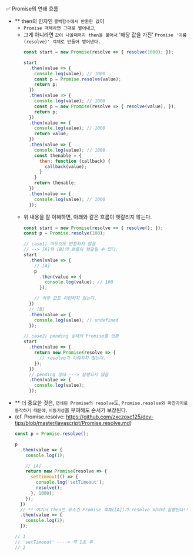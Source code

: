 ✅ Promise의 연쇄 흐름

* ** then의 인자인 `콜백함수에서 반환한 값`이 
  * `Promise 객체라면 그대로 뱉어내고`, 
  * 그게 아니라면 `값이 나올때까지 then을 풀어서` '해당 값을 가진' `Promise '이룸(resolve)' 객체로 만들어 뱉어낸다.`
    ```js
    const start = new Promise(resolve => { resolve(1000); });

    start
      .then(value => {
        console.log(value); // 1000
        const p = Promise.resolve(value);
        return p;
      })
      .then(value => {
        console.log(value); // 1000
        const p = new Promise(resolve => { resolve(value); });
        return p;
      })
      .then(value => {
        console.log(value); // 1000
        return value;
      })
      .then(value => {
        console.log(value); // 1000
        const thenable = {
          then: function (callback) {
            callback(value);
          }
        }
        return thenable;
      })
      .then(value => {
        console.log(value); // 1000
      });
    ```
  * 위 내용을 잘 이해하면, 아래와 같은 흐름이 헷갈리지 않는다.
    ```js
    const start = new Promise(resolve => { resolve(); });
    const p = Promise.resolve(100);

    // case1) 아무것도 반환되지 않음
    // --> [A]와 [B]의 흐름이 헷갈릴 수 있다.
    start
      .then(value => {
        // [A]
        p
          .then(value => {
            console.log(value); // 100
          });

        // 아무 값도 리턴하지 않는다.
      })
      // [B]
      .then(value => {
        console.log(value); // undefined
      });

    // case2) pending 상태의 Promise를 반환
    start
      .then(value => {
        return new Promise(resolve => {
          // resolve가 이뤄지지 않는다.
        });
      })
      // pending 상태 ---> 실행되지 않음
      .then(value => {
        console.log(value); 
      });
    ```
* ** 더 중요한 것은, `연쇄된 Promise의 resolve`도, `Promise.resolve와 마찬가지로 동작하기 때문에`, `비동기성`을 부여해도 순서가 보장된다.
* (cf. Promise.resolve: https://github.com/zxczoxc125/dev-tips/blob/master/javascript/Promise.resolve.md)
  ```js
  const p = Promise.resolve();

  p
    .then(value => {
      console.log(1);

      // [A]
      return new Promise(resolve => {
        setTimeout(() => {
          console.log('setTimeout');
          resolve();
        }, 1000);
      });
    })
    // ** 여기서 then은 무조건 Promise 객체([A])가 resolve 되어야 실행된다!!
    .then(value => {
      console.log(2);
    });
  
  // 1
  // 'setTimeout' ----> 약 1초 후
  // 2
  ```